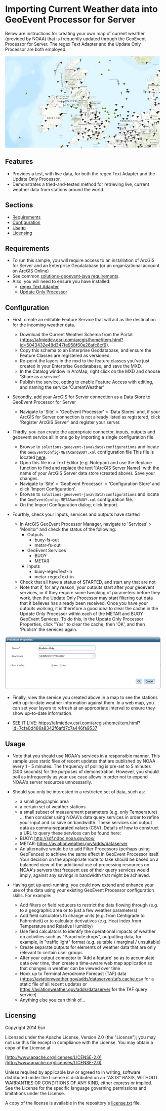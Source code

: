 ﻿# Importing Current Weather data into GeoEvent Processor for Server

Below are instructions for creating your own map of current weather (provided by NOAA) that is frequently updated through the GeoEvent Processor for Server.  The regex Text Adapter and the Update Only Processor are both employed.

![Image of weather map](weatherMap.JPG)

## Features

* Provides a test, with live data, for both the regex Text Adapter and the Update Only Processor.
* Demonstrates a tried-and-tested method for retrieving live, current weather data from stations around the world.

## Sections

* [Requirements](#requirements)
* [Configuration](#configuration)
* [Usage](#usage)
* [Licensing](#licensing)

## Requirements

* To run this sample, you will require access to an installation of ArcGIS for Server and an Enterprise Geodatabase (or an organizational account on ArcGIS Online)
* See common [solutions-geoevent-java requirements](../../README.md#requirements).
* Also, you will need to ensure you have installed:
    * [regex Text Adapter](../../solutions-geoevent/adapters/regexText-adapter/README.md)
    * [Update Only Processor](../../solutions-geoevent/processors/updateOnly-processor/README.md)

## Configuration

* First, create an editable Feature Service that will act as the destination for the incoming weather data.
    *  Download the Current Weather Schema from the Portal (https://afmiedev.esri.com/arcgis/home/item.html?id=5043432e48d347fe958f60e26afc8cf9).
    *  Copy this schema to an Enterprise Geodatabase, and ensure the Feature Classes are registered as versioned.
    *  Re-point the layers in the mxd to the feature classes you've just created in your Enterprise Geodatabase, and save the MXD.
    *  In the Catalog window in ArcMap, right click on the MXD and choose 'Share as a service'
    *  Publish the service, opting to enable Feature Access with editing, and naming the service 'CurrentWeather'
    
* Secondly, add your ArcGIS for Server connection as a Data Store to GeoEvent Processor for Server
    *  Navigate to 'Site' > 'GeoEvent Processor' > 'Data Stores' and, if your ArcGIS for Server connection is not already listed as registered, click 'Register ArcGIS Server' and register your server.

* Thirdly, you can create the appropriate connector, inputs, outputs and geoevent service all in one go by importing a single configuration file.
    *  Browse to `solutions-geoevent-java\data\configurations` and locate the `GeoEventConfig-METARandBUOY.xml` configuration file  This file is located [here](../configurations/GeoEventConfig-METARandBUOY.xml). 
    *  Open this file in a Text Editor (e.g. Notepad) and use the Replace function to find and replace the text '[ArcGIS Server Name]' with the name of your ArcGIS Server data store (created above). Save your changes.
    *  Navigate to ‘Site’ > ‘GeoEvent Processor’ > ‘Configuration Store’ and click ‘Import Configuration’.
    *  Browse to `solutions-geoevent-java\data\configurations` and locate the `GeoEventConfig-METARandBUOY.xml` configuration file.
    *  On the Import Configuration dialog, click Import.

* Fourthly, check your inputs, services and outputs have started
    *  In ArcGIS GeoEvent Processor Manager, navigate to 'Services' > 'Monitor' and check the status of the following:
        *  Outputs
            *  buoy-fs-out
            *  metar-fs-out
        *  GeoEvent Services
            *  BUOY
            *  METAR
        *  Inputs
            *  buoy-regexText-in
            *  metar-regexText-in
    *  Check that all have a status of STARTED, and start any that are not
    *  Note that if, for any reason, your outputs start after your geoevent services, or if they require some tweaking of parameters before they work, then the Update Only Processor may start filtering out data that it believes has already been received. Once you have your outputs working, it is therefore a good idea to clear the cache in the Update Only Processor within each of the METAR and BUOY GeoEvent Services. To do this, in the Update Only Processor Properties, click "Yes" to clear the cache, then 'OK', and then 'Publish' the services again.

![Image of update only processor](updateOnlyProcessor.png)

*  Finally, view the service you created above in a map to see the stations with up-to-date weather information against them. In a web map, you can set your layers to refresh at an appropriate interval to ensure they show up-to-date information.

*  SEE IT LIVE: https://afmiedev.esri.com/arcgis/home/item.html?id=7cfa0d486a8342f6afd7c7a446fa9537

## Usage

*  Note that you should use NOAA's services in a responsible manner. This sample uses static files of recent updates that are published by NOAA every 1 - 5 minutes. The frequency of polling is pre-set to 5 minutes (300 seconds) for the purposes of demonstration. However, you should poll as infrequently as your use case allows in order not to expend NOAA's server resources unncessarily.

*  Should you only be interested in a restricted set of data, such as:
    *  a small geographic area
    *  a certain set of weather stations
    *  a small subset of measurement parameters (e.g. only Temperature)
   ... then consider using NOAA's data query services in order to refine your input and so save on bandwidth. These services can output data as comma-separated values (CSV). Details of how to construct a URL to query these services can be found here:
    *  BUOY:  http://sdf.ndbc.noaa.gov/sos/
    *  METAR: https://aviationweather.gov/adds/dataserver
    *  An alternative would be to add Filter Processors (perhaps using GeoFences) to achieve the same effect in GeoEvent Processor itself. Your decision on the appropriate route to take should be based on a balanced view of the additional use of processing resources on NOAA's servers that frequent use of their query services would imply, against any savings in bandwidth that might be achieved.
   
 *  Having got up-and-running, you could now extend and enhance your use of the data using your existing GeoEvent Processor configuration skills. For example:
     *  Add filters or field reducers to restrict the data flowing through (e.g. to a geographic area or to just a few weather parameters)
     *  Add field calculators to change units (e.g. from Centigrade to Fahrenheit) or to calculate derivatives (e.g. Heat Index from Temperature and Relative Humidity)
     *  Use field calculators to identify the operational impacts of weather on activities such as "Parachute drops", outputting data, for example, in "traffic light" format (e.g. suitable / marginal / unsuitable)
     *  Create separate outputs for elements of weather data that are only relevant to certain user groups
     *  Alter your output connector to 'Add a feature' so as to accumulate data over time, then create a time-aware web map application so that changes in weather can be viewed over time
     *  Hook up to Terminal Aerodrome Forecast (TAF) data (https://aviationweather.gov/adds/dataserver/tafs.cache.csv for a static file of all recent updates or https://aviationweather.gov/adds/dataserver for the TAF query service).
     *  Anything else you can think of...
     
## Licensing

Copyright 2014 Esri

Licensed under the Apache License, Version 2.0 (the "License");
you may not use this file except in compliance with the License.
You may obtain a copy of the License at

   [http://www.apache.org/licenses/LICENSE-2.0](http://www.apache.org/licenses/LICENSE-2.0)

Unless required by applicable law or agreed to in writing, software
distributed under the License is distributed on an "AS IS" BASIS,
WITHOUT WARRANTIES OR CONDITIONS OF ANY KIND, either express or implied.
See the License for the specific language governing permissions and
limitations under the License.

A copy of the license is available in the repository's
[license.txt](../../license.txt) file.
